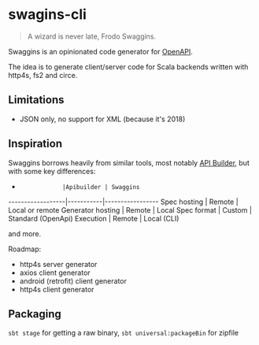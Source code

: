 # swagins-cli

> A wizard is never late, Frodo Swaggins.

Swaggins is an opinionated code generator for [OpenAPI](https://github.com/OAI/OpenAPI-Specification).

The idea is to generate client/server code for Scala backends written with http4s, fs2 and circe.

## Limitations
- JSON only, no support for XML (because it's 2018)

## Inspiration

Swaggins borrows heavily from similar tools, most notably [API Builder](https://apibuilder.io/), but with some key differences:

-                 |Apibuilder | Swaggins
------------------|-----------|-----------------
Spec hosting      | Remote    | Local or remote
Generator hosting | Remote    | Local
Spec format       | Custom    | Standard (OpenApi)
Execution         | Remote    | Local (CLI)

and more.

Roadmap:

- http4s server generator
- axios client generator
- android (retrofit) client generator
- http4s client generator

## Packaging
`sbt stage` for getting a raw binary, `sbt universal:packageBin` for zipfile
